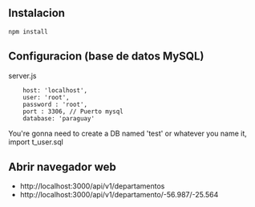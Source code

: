## Instalacion
    npm install

## Configuracion (base de datos MySQL)
server.js

        host: 'localhost',
        user: 'root',
        password : 'root',
        port : 3306, // Puerto mysql
        database: 'paraguay'



You're gonna need to create a DB named 'test' or whatever you name it,  import t_user.sql


## Abrir navegador web
* http://localhost:3000/api/v1/departamentos
* http://localhost:3000/api/v1/departamento/-56.987/-25.564
